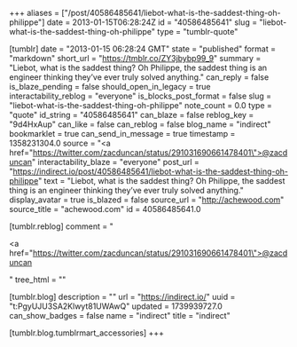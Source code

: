 +++
aliases = ["/post/40586485641/liebot-what-is-the-saddest-thing-oh-philippe"]
date = 2013-01-15T06:28:24Z
id = "40586485641"
slug = "liebot-what-is-the-saddest-thing-oh-philippe"
type = "tumblr-quote"

[tumblr]
date = "2013-01-15 06:28:24 GMT"
state = "published"
format = "markdown"
short_url = "https://tmblr.co/ZY3jbybp99_9"
summary = "Liebot, what is the saddest thing? Oh Philippe, the saddest thing is an engineer thinking they’ve ever truly solved anything."
can_reply = false
is_blaze_pending = false
should_open_in_legacy = true
interactability_reblog = "everyone"
is_blocks_post_format = false
slug = "liebot-what-is-the-saddest-thing-oh-philippe"
note_count = 0.0
type = "quote"
id_string = "40586485641"
can_blaze = false
reblog_key = "9d4HxAup"
can_like = false
can_reblog = false
blog_name = "indirect"
bookmarklet = true
can_send_in_message = true
timestamp = 1358231304.0
source = "<a href=\"https://twitter.com/zacduncan/status/291031690661478401\">@zacduncan</a>"
interactability_blaze = "everyone"
post_url = "https://indirect.io/post/40586485641/liebot-what-is-the-saddest-thing-oh-philippe"
text = "Liebot, what is the saddest thing? Oh Philippe, the saddest thing is an engineer thinking they’ve ever truly solved anything."
display_avatar = true
is_blazed = false
source_url = "http://achewood.com"
source_title = "achewood.com"
id = 40586485641.0

[tumblr.reblog]
comment = "<p><a href=\"https://twitter.com/zacduncan/status/291031690661478401\">@zacduncan</a></p>"
tree_html = ""

[tumblr.blog]
description = ""
url = "https://indirect.io/"
uuid = "t:PgyUJU3SA2Klwyt81UWAwQ"
updated = 1739939727.0
can_show_badges = false
name = "indirect"
title = "indirect"

[tumblr.blog.tumblrmart_accessories]
+++
